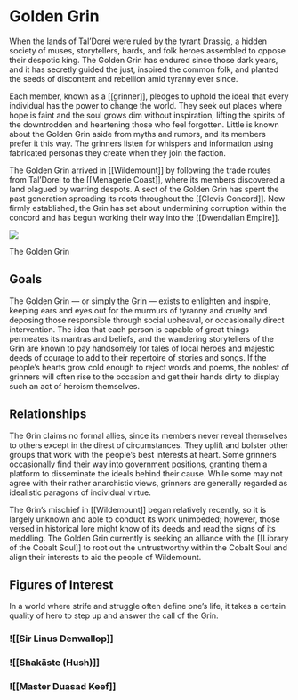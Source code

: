 # Golden Grin

When the lands of Tal’Dorei were ruled by the tyrant Drassig, a hidden society of muses, storytellers, bards, and folk heroes assembled to oppose their despotic king. The Golden Grin has endured since those dark years, and it has secretly guided the just, inspired the common folk, and planted the seeds of discontent and rebellion amid tyranny ever since.

Each member, known as a [[grinner]], pledges to uphold the ideal that every individual has the power to change the world. They seek out places where hope is faint and the soul grows dim without inspiration, lifting the spirits of the downtrodden and heartening those who feel forgotten. Little is known about the Golden Grin aside from myths and rumors, and its members prefer it this way. The grinners listen for whispers and information using fabricated personas they create when they join the faction.

The Golden Grin arrived in [[Wildemount]] by following the trade routes from Tal’Dorei to the [[Menagerie Coast]], where its members discovered a land plagued by warring despots. A sect of the Golden Grin has spent the past generation spreading its roots throughout the [[Clovis Concord]]. Now firmly established, the Grin has set about undermining corruption within the concord and has begun working their way into the [[Dwendalian Empire]].

[![](https://media.dndbeyond.com/compendium-images/egtw/yDOyqyOocErRgYJK/02-15.png)](https://media.dndbeyond.com/compendium-images/egtw/yDOyqyOocErRgYJK/02-15.png)

The Golden Grin

## Goals

The Golden Grin — or simply the Grin — exists to enlighten and inspire, keeping ears and eyes out for the murmurs of tyranny and cruelty and deposing those responsible through social upheaval, or occasionally direct intervention. The idea that each person is capable of great things permeates its mantras and beliefs, and the wandering storytellers of the Grin are known to pay handsomely for tales of local heroes and majestic deeds of courage to add to their repertoire of stories and songs. If the people’s hearts grow cold enough to reject words and poems, the noblest of grinners will often rise to the occasion and get their hands dirty to display such an act of heroism themselves.

## Relationships

The Grin claims no formal allies, since its members never reveal themselves to others except in the direst of circumstances. They uplift and bolster other groups that work with the people’s best interests at heart. Some grinners occasionally find their way into government positions, granting them a platform to disseminate the ideals behind their cause. While some may not agree with their rather anarchistic views, grinners are generally regarded as idealistic paragons of individual virtue.

The Grin’s mischief in [[Wildemount]] began relatively recently, so it is largely unknown and able to conduct its work unimpeded; however, those versed in historical lore might know of its deeds and read the signs of its meddling. The Golden Grin currently is seeking an alliance with the [[Library of the Cobalt Soul]] to root out the untrustworthy within the Cobalt Soul and align their interests to aid the people of Wildemount.

## Figures of Interest

In a world where strife and struggle often define one’s life, it takes a certain quality of hero to step up and answer the call of the Grin.

### ![[Sir Linus Denwallop]]

### ![[Shakäste (Hush)]]

### ![[Master Duasad Keef]]